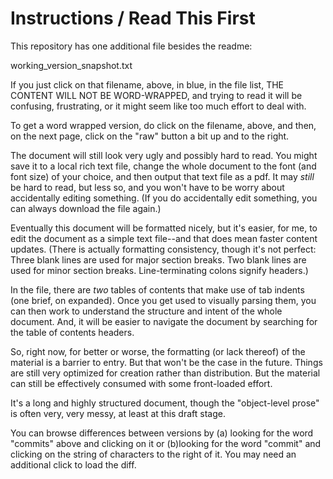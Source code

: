 # Instructions / Read This First

This repository has one additional file besides the readme:

working_version_snapshot.txt

If you just click on that filename, above, in blue, in the file list, THE CONTENT WILL NOT BE WORD-WRAPPED, and trying to read it will be confusing, frustrating, or it might seem like too much effort to deal with.

To get a word wrapped version, do click on the filename, above, and then, on the next page, click on the "raw" button a bit up and to the right.

The document will still look very ugly and possibly hard to read. You might save it to a local rich text file, change the whole document to the font (and font size) of your choice, and then output that text file as a pdf. It may *still* be hard to read, but less so, and you won't have to be worry about accidentally editing something. (If you do accidentally edit something, you can always download the file again.)

Eventually this document will be formatted nicely, but it's easier, for me, to edit the document as a simple text file--and that does mean faster content updates. (There is actually formatting consistency, though it's not perfect: Three blank lines are used for major section breaks. Two blank lines are used for minor section breaks. Line-terminating colons signify headers.)

In the file, there are *two* tables of contents that make use of tab indents (one brief, on expanded). Once you get used to visually parsing them, you can then work to understand the structure and intent of the whole document. And, it will be easier to navigate the document by searching for the table of contents headers.

So, right now, for better or worse, the formatting (or lack thereof) of the material is a barrier to entry. But that won't be the case in the future. Things are still very optimized for creation rather than distribution. But the material can still be effectively consumed with some front-loaded effort.


It's a long and highly structured document, though the "object-level prose" is often very, very messy, at least at this draft stage.

You can browse differences between versions by (a) looking for the word "commits" above and clicking on it or (b)looking for the word "commit" and clicking on the string of characters to the right of it. You may need an additional click to load the diff.
